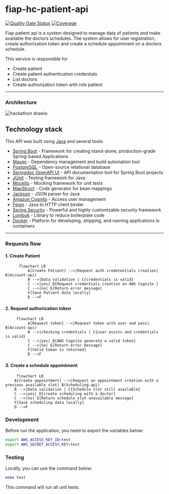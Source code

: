 # fiap-hc-patient-api

[![Quality Gate Status](https://sonarcloud.io/api/project_badges/measure?project=tech-challenge-fiap-5soat_fiap-hc-patient-api&metric=alert_status)](https://sonarcloud.io/summary/new_code?id=tech-challenge-fiap-5soat_fiap-hc-patient-api) [![Coverage](https://sonarcloud.io/api/project_badges/measure?project=tech-challenge-fiap-5soat_fiap-hc-patient-api&metric=coverage)](https://sonarcloud.io/summary/new_code?id=tech-challenge-fiap-5soat_fiap-hc-patient-api)
 
Fiap patient api is a system designed to manage data of patients and make available the doctors schedules. The system allows for user registration, create authorization token and create a schedule appointment on a doctors schedule.  

This service is responsible for

- Create patient
- Create patient authentication credentials
- List doctors
- Create authorization token with role patient


----
### Architecture

![hackathon drawio](https://github.com/user-attachments/assets/4a0aee84-0454-46f7-b77d-5417feb23015)


## Technology stack

This API was built using [Java](https://www.java.com/) and several tools:
- [Spring Boot](https://spring.io/projects/spring-boot) - Framework for creating stand-alone, production-grade Spring-based Applications
- [Maven](https://maven.apache.org/) - Dependency management and build automation tool
- [PostgreSQL](https://www.postgresql.org/) - Open-source relational database
- [Springdoc OpenAPI UI](https://springdoc.org/) - API documentation tool for Spring Boot projects
- [JUnit](https://junit.org/junit5/) - Testing framework for Java
- [Mockito](https://site.mockito.org/) - Mocking framework for unit tests
- [MapStruct](https://mapstruct.org/) - Code generator for bean mappings
- [Jackson](https://github.com/FasterXML/jackson) - JSON parser for Java
- [Amazon Cognito](https://aws.amazon.com/cognito/) - Access user management
- [Feign](https://github.com/OpenFeign/feign) - Java to HTTP client binder
- [Spring Security](https://spring.io/projects/spring-security) - Powerful and highly customizable security framework
- [Lombok](https://projectlombok.org/) - Library to reduce boilerplate code
- [Docker](https://www.docker.com/) - Platform for developing, shipping, and running applications in containers 
------

### Requests flow

#### 1. Create Patient
```mermaid 
      flowchart LR 
          A[Create Patient] -->|Request auth credetentials creation| B(Account-api)
          B -->|Data validation | C{credentials is valid}
          C -->|yes| D[Request credentials creation on AWS Cognito ]
          C -->|no| E[Return error message]
          F[Save Patient data locally] 
          D -->F 
```
#### 2. Request authorization token
```mermaid
     flowchart LR 
          A[Request token] -->|Request token with user and pass| B(Account-api)
          B -->|checking credentials | C{user exists and credentials is valid}
          C -->|yes| D[AWS Cognito generate a valid token]
          C -->|no| E[Return error message]
          F[Valid token is returned] 
          D -->F 
```
#### 3. Create a schedule appointment
```mermaid
     flowchart LR
    A[Create appointment] -->|Request an appointment creation with a previous available slot| B(Scheduling-api)
    B -->|Data validation | C{Schedule slot still available}
    C -->|yes| D[create scheduling with a doctor]
    C -->|no| E[Return schedule slot unavailable message]
    F[Save scheduling data locally] 
    D -->F
```

### Development

Before run the application, you need to export the variables below:

```sh
export AWS_ACCESS_KEY_ID=test
export AWS_SECRET_ACCESS_KEY=test
```

### Testing

Locally, you can use the command below:

```sh
make test
```

This command will run all unit tests.
